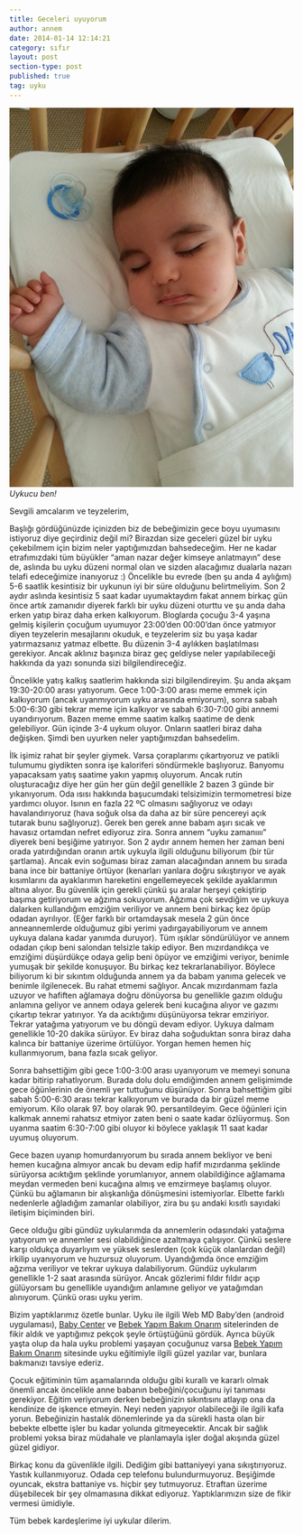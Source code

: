 ```yaml
---
title: Geceleri uyuyorum
author: annem
date: 2014-01-14 12:14:21
category: sıfır
layout: post
section-type: post
published: true
tag: uyku
---
```


![Uykucu ben!](/img/posts/uykucu_ben.jpg)
*Uykucu ben!*

Sevgili amcalarım ve teyzelerim,

Başlığı gördüğünüzde içinizden biz de bebeğimizin gece boyu uyumasını istiyoruz diye geçirdiniz değil mi? Birazdan size geceleri güzel bir uyku çekebilmem için bizim neler yaptığımızdan bahsedeceğim. Her ne kadar etrafımızdaki tüm büyükler “aman nazar değer kimseye anlatmayın” dese de, aslında bu uyku düzeni normal olan ve sizden alacağımız dualarla nazarı telafi edeceğimize inanıyoruz :) Öncelikle bu evrede (ben şu anda 4 aylığım) 5-6 saatlik kesintisiz bir uykunun iyi bir süre olduğunu belirtmeliyim. Son 2 aydır aslında kesintisiz 5 saat kadar uyumaktaydım fakat annem birkaç gün önce artık zamanıdır diyerek farklı bir uyku düzeni oturttu ve şu anda daha erken yatıp biraz daha erken kalkıyorum. Bloglarda çocuğu 3-4 yaşına gelmiş kişilerin çocuğum uyumuyor 23:00’den 00:00’dan önce yatmıyor diyen teyzelerin mesajlarını okuduk, e teyzelerim siz bu yaşa kadar yatırmazsanız yatmaz elbette. Bu düzenin 3-4 aylıkken başlatılması gerekiyor. Ancak aklınız başınıza biraz geç geldiyse neler yapılabileceği hakkında da yazı sonunda sizi bilgilendireceğiz.

Öncelikle yatış kalkış saatlerim hakkında sizi bilgilendireyim. Şu anda akşam 19:30-20:00 arası yatıyorum. Gece 1:00-3:00 arası meme emmek için kalkıyorum (ancak uyanmıyorum uyku arasında emiyorum), sonra sabah 5:00-6:30 gibi tekrar meme için kalkıyor ve sabah 6:30-7:00 gibi annemi uyandırıyorum. Bazen meme emme saatim kalkış saatime de denk gelebiliyor. Gün içinde 3-4 uykum oluyor. Onların saatleri biraz daha değişken. Şimdi ben uyurken neler yaptığımızdan bahsedelim.

İlk işimiz rahat bir şeyler giymek. Varsa çoraplarımı çıkartıyoruz ve patikli tulumumu giydikten sonra işe kaloriferi söndürmekle başlıyoruz. Banyomu yapacaksam yatış saatime yakın yapmış oluyorum. Ancak rutin oluşturacağız diye her gün her gün değil genellikle 2 bazen 3 günde bir yıkanıyorum. Oda ısısı hakkında başucumdaki telsizimizin termometresi bize yardımcı oluyor. Isının en fazla 22 ºC olmasını sağlıyoruz ve odayı havalandırıyoruz (hava soğuk olsa da daha az bir süre pencereyi açık tutarak bunu sağlıyoruz). Gerek ben gerek anne babam aşırı sıcak ve havasız ortamdan nefret ediyoruz zira. Sonra annem “uyku zamanıııı” diyerek beni beşiğime yatırıyor. Son 2 aydır annem hemen her zaman beni orada yatırdığından oranın artık uykuyla ilgili olduğunu biliyorum (bir tür şartlama). Ancak evin soğuması biraz zaman alacağından annem bu sırada bana ince bir battaniye örtüyor (kenarları yanlara doğru sıkıştırıyor ve ayak kısımlarını da ayaklarımın hareketini engellemeyecek şekilde ayaklarımın altına alıyor. Bu güvenlik için gerekli çünkü şu aralar herşeyi çekiştirip başıma getiriyorum ve ağzıma sokuyorum. Ağzıma çok sevdiğim ve uykuya dalarken kullandığım emziğim veriliyor ve annem beni birkaç kez öpüp odadan ayrılıyor. (Eğer farklı bir ortamdaysak mesela 2 gün önce anneannemlerde olduğumuz gibi yerimi yadırgayabiliyorum ve annem uykuya dalana kadar yanımda duruyor). Tüm ışıklar söndürülüyor ve annem odadan çıkıp beni salondan telsizle takip ediyor. Ben mızırdandıkça ve emziğimi düşürdükçe odaya gelip beni öpüyor ve emziğimi veriyor, benimle yumuşak bir şekilde konuşuyor. Bu birkaç kez tekrarlanabiliyor. Böylece biliyorum ki bir sıkıntım olduğunda annem ya da babam yanıma gelecek ve benimle ilgilenecek. Bu rahat etmemi sağlıyor. Ancak mızırdanmam fazla uzuyor ve hafiften ağlamaya doğru dönüyorsa bu genellikle gazım olduğu anlamına geliyor ve annem odaya gelerek beni kucağına alıyor ve gazımı çıkartıp tekrar yatırıyor. Ya da acıktığımı düşünüyorsa tekrar emziriyor. Tekrar yatağıma yatıyorum ve bu döngü devam ediyor. Uykuya dalmam genellikle 10-20 dakika sürüyor. Ev biraz daha soğuduktan sonra biraz daha kalınca bir battaniye üzerime örtülüyor. Yorgan hemen hemen hiç kullanmıyorum, bana fazla sıcak geliyor.

Sonra bahsettiğim gibi gece 1:00-3:00 arası uyanıyorum ve memeyi sonuna kadar bitirip rahatlıyorum. Burada dolu dolu emdiğimden annem gelişimimde gece öğünlerinin de önemli yer tuttuğunu düşünüyor. Sonra bahsettiğim gibi sabah 5:00-6:30 arası tekrar kalkıyorum ve burada da bir güzel meme emiyorum. Kilo olarak 97. boy olarak 90. persantildeyim. Gece öğünleri için kalkmak annemi rahatsız etmiyor zaten beni o saate kadar özlüyormuş. Son uyanma saatim 6:30-7:00 gibi oluyor ki böylece yaklaşık 11 saat kadar uyumuş oluyorum.

Gece bazen uyanıp homurdanıyorum bu sırada annem bekliyor ve beni hemen kucağına almıyor ancak bu devam edip hafif mızırdanma şeklinde sürüyorsa acıktığım şeklinde yorumlanıyor, annem olabildiğince ağlamama meydan vermeden beni kucağına almış ve emzirmeye başlamış oluyor. Çünkü bu ağlamanın bir alışkanlığa dönüşmesini istemiyorlar. Elbette farklı nedenlerle ağladığım zamanlar olabiliyor, zira bu şu andaki kısıtlı sayıdaki iletişim biçiminden biri.

Gece olduğu gibi gündüz uykularımda da annemlerin odasındaki yatağıma yatıyorum ve annemler sesi olabildiğince azaltmaya çalışıyor. Çünkü seslere karşı oldukça duyarlıyım ve yüksek seslerden (çok küçük olanlardan değil) irkilip uyanıyorum ve huzursuz oluyorum. Uyandığımda önce emziğim ağzıma veriliyor ve tekrar uykuya dalabiliyorum. Gündüz uykularım genellikle 1-2 saat arasında sürüyor. Ancak gözlerimi fıldır fıldır açıp gülüyorsam bu genellikle uyandığım anlamıne geliyor ve yatağımdan alınıyorum. Çünkü orası uyku yerim.

Bizim yaptıklarımız özetle bunlar. Uyku ile ilgili Web MD Baby’den (android uygulaması), <a href="babycenter.com" target="_blank">Baby Center</a> ve <a href="http://bebekyapimbakimonarim.blogspot.com" target="_blank">Bebek Yapım Bakım Onarım</a> sitelerinden de fikir aldık ve yaptığımız pekçok şeyle örtüştüğünü gördük. Ayrıca büyük yaşta olup da hala uyku problemi yaşayan çocuğunuz varsa <a href="http://bebekyapimbakimonarim.blogspot.com" target="_blank">Bebek Yapım Bakım Onarım</a> sitesinde uyku eğitimiyle ilgili güzel yazılar var, bunlara bakmanızı tavsiye ederiz.

Çocuk eğitiminin tüm aşamalarında olduğu gibi kurallı ve kararlı olmak önemli ancak öncelikle anne babanın bebeğini/çocuğunu iyi tanıması gerekiyor. Eğitim veriyorum derken bebeğinizin sıkıntısını atlayıp ona da kendinize de işkence etmeyin. Neyi neden yapıyor olabileceği ile ilgili kafa yorun. Bebeğinizin hastalık dönemlerinde ya da sürekli hasta olan bir bebekte elbette işler bu kadar yolunda gitmeyecektir. Ancak bir sağlık problemi yoksa biraz müdahale ve planlamayla işler doğal akışında güzel güzel gidiyor.

Birkaç konu da güvenlikle ilgili. Dediğim gibi battaniyeyi yana sıkıştırıyoruz. Yastık kullanmıyoruz. Odada cep telefonu bulundurmuyoruz. Beşiğimde oyuncak, ekstra battaniye vs. hiçbir şey tutmuyoruz. Etraftan üzerime düşebilecek bir şey olmamasına dikkat ediyoruz. Yaptıklarımızın size de fikir vermesi ümidiyle.

Tüm bebek kardeşlerime iyi uykular dilerim.
